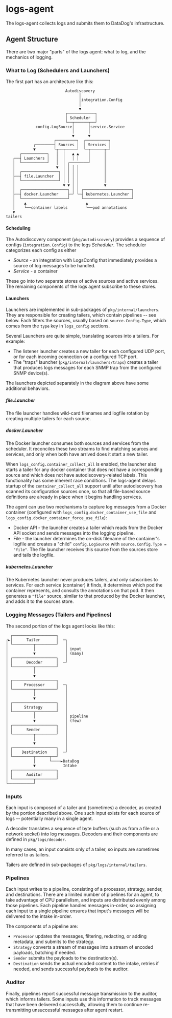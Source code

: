 # logs-agent

The logs-agent collects logs and submits them to DataDog's infrastructure.

## Agent Structure

There are two major "parts" of the logs agent: what to log, and the mechanics of logging.

### What to Log (Schedulers and Launchers)

The first part has an architecture like this:

```
                          Autodiscovery
                                │
                                │integration.Config
                                │
                                ▼
                          ┌────────────┐
                          │ Scheduler  │
                          └──┬──────┬──┘
             config.LogSource│      │service.Service
                             │      │
                             ▼      ▼
                     ┌─────────┐  ┌──────────┐
            ┌────────┤ Sources │  │ Services │
            ▼        └┬──┬─────┘  └─┬──────┬─┘
      ┌───────────┐   │  │   ▲ ▲    │      │
   ┌──┤ Launchers │   │  │   │ │    │      │
   │  └───────────┘   │  │ ┌────────┘      │
   │                  ▼  │ │ │ │           │
   │  ┌────────────────┐ │ │ │ │           │
   ├──┤ file.Launcher  │ │ │ │ │           │
   │  └────────────────┘ │ │ │ │           │
   │                     ▼ ▼ │ │           ▼
   │  ┌────────────────────┐ │ │ ┌─────────────────────┐
   ├──┤ docker.Launcher    ├─┘ └─┤ kubernetes.Launcher │
   │  └────────────────────┘     └─────────────────────┘
   │    ▲                          ▲
   │    └──container labels        └──pod annotations
   ▼
tailers
```

#### Scheduling

The Autodiscovery component (`pkg/autodiscovery`) provides a sequence of configs (`integration.Config`) to the logs *Scheduler*.
The scheduler categorizes each config as either

 * *Source* - an integration with LogsConfig that immediately provides a source of log messages to be handled.
 * *Service* - a container

These go into two separate stores of active sources and active services.
The remaining components of the logs agent subscribe to these stores.

#### Launchers

Launchers are implemented in sub-packages of `pkg/internal/launchers`.
They are responsible for creating tailers, which contain pipelines -- see below.
Each filters the sources, usually based on `source.Config.Type`, which comes from the `type` key in `logs_config` sections.

Several Launchers are quite simple, translating sources into a tailers.
For example:

* The listener launcher creates a new tailer for each configured UDP port, or for each incoming connection on a configured TCP port.
* The "traps" launcher (`pkg/internal/launchers/traps`) creates a tailer that produces logs messages for each SNMP trap from the configured SNMP device(s).

The launchers depicted separately in the diagram above have some additional behaviors.

##### file.Launcher

The file launcher handles wild-card filenames and logfile rotation by creating multiple tailers for each source.

##### docker.Launcher

The Docker launcher consumes both sources and services from the scheduler.
It reconciles these two streams to find matching sources and services, and only when both have arrived does it start a new tailer.

When `logs_config.container_collect_all` is enabled, the launcher also starts a tailer for any docker container that does not have a corresponding source and which does not have autodiscovery-related labels.
This functionality has some inherent race conditions.
The logs-agent delays startup of the `container_collect_all` support until after autodiscovery has scanned its configuration sources once, so that all file-based source definitions are already in place when it begins handling services.

The agent can use two mechanisms to capture log messages from a Docker container (configured with `logs_config.docker_container_use_file` and `logs_config.docker_container_force_use_file`):
 * Docker API - the launcher creates a tailer which reads from the Docker API socket and sends messages into the logging pipeline.
 * File - the launcher determines the on-disk filename of the container's logfile and creates a "child" `config.LogSource`  with `source.Config.Type = "file"`.
   The file launcher receives this source from the sources store and tails the logfile.

##### kubernetes.Launcher

The Kubernetes launcher never produces tailers, and only subscribes to services.
For each service (container) it finds, it determines which pod the container represents, and consults the annotations on that pod.
It then generates a `"file"` source, similar to that produced by the Docker launcher, and adds it to the sources store.

### Logging Messages (Tailers and Pipelines)

The second portion of the logs agent looks like this:

```
  ┌───────────────────┐
┌►│      Tailer       │  ─┐
│ └─────────┬─────────┘   │
│           │             │ input
│           ▼             │ (many)
│ ┌───────────────────┐   │
│ │      Decoder      │  ─┘
│ └─────────┬─────────┘
│           │
│           ▼
│ ┌───────────────────┐
│ │     Processor     │  ─┐
│ └─────────┬─────────┘   │
│           │             │
│           ▼             │
│ ┌───────────────────┐   │
│ │     Strategy      │   │
│ └─────────┬─────────┘   │
│           │             │ pipeline
│           ▼             │ (few)
│ ┌───────────────────┐   │
│ │      Sender       │   │
│ └─────────┬─────────┘   │
│           │             │
│           ▼             │
│ ┌───────────────────┐   │
│ │    Destination    │  ─┘
│ └─────────┬──────┬──┘
│           │      └────►DataDog
│           ▼            Intake
│ ┌───────────────────┐
│ │      Auditor      │
│ └─────────┬─────────┘
└───────────┘
```

### Inputs

Each input is composed of a tailer and (sometimes) a decoder, as created by the portion described above.
One such input exists for each source of logs -- potentially many in a single agent.

A decoder translates a sequence of byte buffers (such as from a file or a network socket) into log messages.
Decoders and their components are defined in `pkg/logs/decoder`.

In many cases, an input consists only of a tailer, so inputs are sometimes referred to as tailers.

Tailers are defined in sub-packages of `pkg/logs/internal/tailers`.

### Pipelines

Each input writes to a pipeline, consisting of a processor, strategy, sender, and destinations.
There are a limited number of pipelines for an agent, to take advantage of CPU parallelism, and inputs are distributed evenly among those pipelines.
Each pipeline handles messages in-order, so assigning each input to a single pipeline ensures that input's messages will be delivered to the intake in-order.

The components of a pipeline are:

* `Processor` updates the messages, filtering, redacting, or adding metadata, and submits to the strategy.
* `Strategy` converts a stream of messages into a stream of encoded payloads, batching if needed.
* `Sender` submits the payloads to the destination(s).
* `Destination` sends the actual encoded content to the intake, retries if needed, and sends successful payloads to the auditor.

### Auditor

Finally, pipelines report successful message transmission to the auditor, which informs tailers.
Some inputs use this information to track messages that have been delivered successfully, allowing them to continue re-transmitting unsuccessful messages after agent restart.
